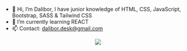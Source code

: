 - 👋 Hi, I’m Dalibor, I have junior knowledge of HTML, CSS, JavaScript, Bootstrap, SASS & Tailwind CSS
- 🌱 I’m currently learning REACT
- 📫 Contact: dalibor.desk@gmail.com

<p align="center">
  <a href="https://skillicons.dev">
    <img src="https://skillicons.dev/icons?i=html,css,js,es6,bootstrap,sass,tailwind,netlify"/>
  </a>
</p>
<!---
DaliborBn/DaliborBn is a ✨ special ✨ repository because its `README.md` (this file) appears on your GitHub profile.
You can click the Preview link to take a look at your changes.
--->
